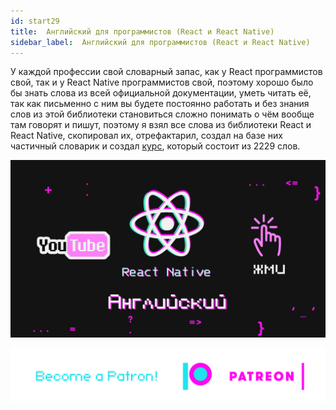 ```yaml
---
id: start29
title:  Английский для программистов (React и React Native)
sidebar_label:  Английский для программистов (React и React Native)
---
```

У каждой профессии свой словарный запас, как у React программистов свой, так и у React Native программистов свой, поэтому хорошо было бы знать слова из всей официальной документации, уметь читать её, так как письменно с ним вы будете постоянно работать и без знания слов из этой библиотеки становиться сложно понимать о чём вообще там говорят и пишут, поэтому я взял все слова из библиотеки React и React Native, скопировал их, отрефактарил, создал на базе них частичный словарик и создал [курс](https://www.memrise.com/course/1450006/react-react-native/), который состоит из 2229 слов.

[![ Английский для программистов (React и React Native)](/img/start/29.gif)](https://youtu.be/pXfH8ItPGMI)

[![Become a Patron!](/img/logo/patreon.png)](https://www.patreon.com/bePatron?u=31769291)
